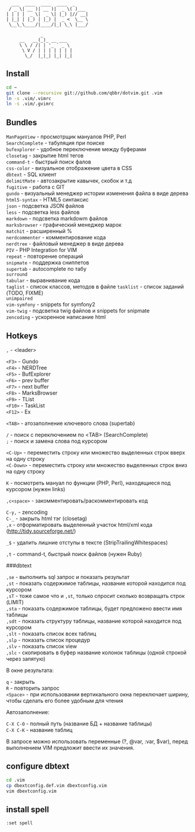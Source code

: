 	  ___  ____  ____  ____  _
	 / _ \| __ )| __ )|  _ \( )___
	| | | |  _ \|  _ \| |_) |// __|
	| |_| | |_) | |_) |  _ <  \__ \
	 \__\_\____/|____/|_| \_\ |___/

				 _
		 __   __(_)_ __ ___
		 \ \ / /| | '_ ` _ \
		  \ V / | | | | | | |
		   \_/  |_|_| |_| |_|

Install
-------

```bash
cd ~
git clone --recursive git://github.com/qbbr/dotvim.git .vim
ln -s .vim/.vimrc
ln -s .vim/.gvimrc
```

Bundles
-------

`ManPageView` - просмотрщик мануалов PHP, Perl  
`SearchComplete` - табуляция при поиске  
`bufexplorer` - удобное переключение между буферами  
`closetag` - закрытие html тегов  
`command-t` - быстрый поиск фалов  
`css-color` - визуальное отображение цвета в CSS  
`dbtext` - SQL клиент  
`delimitMate` - автозакрытие кавычек, скобок и т.д  
`fugitive` - работа с GIT  
`gundo` - визуальный менеджер истории изменения файла в виде дерева  
`html5-syntax` - HTML5 синтаксис  
`json` - подсветка JSON файлов  
`less` - подсветка less файлов  
`markdown` - подсветка markdowm файлов  
`marksbrowser` - графический менеджер марок  
`matchit` - расширенный %  
`nerdcommenter` - комментирование кода  
`nerdtree` - файловый менеджер в виде дерева  
`PIV` - PHP Integration for VIM  
`repeat` - повторение операций  
`snipmate` - поддержка сниппетов  
`supertab` - autocomplete по табу  
`surround`  
`tabular` - выравнивание кода  
`taglist`  - список классов, методов в файле
`tasklist` - список заданий (TODO, FIXME)  
`unimpaired`  
`vim-symfony` - snippets for symfony2  
`vim-twig` - подсветка twig файлов и snippets for snipmate  
`zencoding` - ускоренное написание html  

Hotkeys
-------

`,` - &lt;leader&gt;

`<F3>` - Gundo  
`<F4>` - NERDTree  
`<F5>` - BufExplorer  
`<F6>` - prev buffer  
`<F7>` - next buffer  
`<F8>` - MarksBrowser  
`<F9>` - TList  
`<F10>` - TaskList  
`<F12>` - Ex

`<TAB>` - атозаполнение ключевого слова (supertab)

`/` - поиск с переключением по &lt;TAB&gt; (SearchComplete)  
`;` - поиск и замена слова под курсором

`<C-Up>`  - переместить строку или множество выделенных строк вверх на одну строку  
`<C-Down>` - переместить строку или множество выделенных строк вниз на одну строку

`K` - посмотреть мануал по функции (PHP, Perl), находящиеся под курсором (нужен links)

`,c<space>` - закомментировать/раскомментировать код

`C-y,` - zencoding  
`C-_` - закрыть html тэг (closetag)  
`,x` - отформатировать выделенный участок html/xml кода (http://tidy.sourceforge.net/)

`_$` - удалить лишние отступы в тексте (StripTrailingWhitespaces)

`,t` - command-t, быстрый поиск файлов (нужен Ruby)

###dbtext

`,se` - выполнить sql запрос и показать результат  
`,st` - показать содержимое таблицы, название которой находится под курсором  
`,sT` - тоже самое что и `,st`, только спросит сколько возвращать строк (LIMIT)  
`,sta` - показать содержимое таблицы, будет предложено ввести имя таблицы  
`,sdt` - показать структуру таблицы, название которой находится под курсором  
`,slt` - показать список всех таблиц  
`,slp` - показать список процедур  
`,slv` - показать список view  
`,slc` - скопировать в буфер название колонок таблицы (одной строкой через запятую)

В окне результата:

`q` - закрыть  
`R` - повторить запрос  
`<Space>` - при использовании вертикального окна переключает ширину, чтобы сделать его более удобным для чтения

Автозаполнение:

`C-X C-O` - полный путь (название БД + название таблицы)  
`C-X C-K` - название таблиц

В запросе можно использовать переменные (?, @var, :var, $var),
перед выполнением VIM предложит ввести их значения.

configure dbtext
----------------

```bash
cd .vim
cp dbextconfig.def.vim dbextconfig.vim
vim dbextconfig.vim
```

install spell
-------------

`:set spell`
